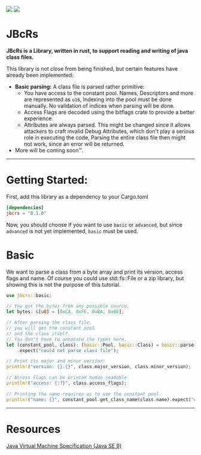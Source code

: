[![](https://img.shields.io/crates/v/jbcrs.svg)](https://crates.io/crates/jbcrs) [![](https://docs.rs/jbcrs/badge.svg)](https://docs.rs/jbcrs)
# JBcRs
**JBcRs is a Library, written in rust, to support reading and writing of java class files.**

This library is not close from being finished,
but certain features have already been implemented:

- **Basic parsing:**
  A class file is parsed rather primitive:
  - You have access to the constant pool.
    Names, Descriptors and more are represented as `u16`,
    Indexing into the pool must be done manually.
    No validation of indices when parsing will be done.
  - Access Flags are decoded using the bitflags crate
    to provide a better experience.
  - Attributes are always parsed.
    This might be changed since it allows attackers
    to craft invalid Debug Attributes,
    which don't play a serious role in executing the code,
    Parsing the entire class file then might not work,
    since an error will be returned.
- More will be coming soon&trade;.

---
# Getting Started:

First, add this library as a dependency to your Cargo.toml
```toml
[dependencies]
jbcrs = "0.1.0"
```

Now, you should choose if you want to use `basic` or `advanced`,
but since `advanced` is not yet implemented, `basic` must be used.

# Basic
We want to parse a class from a byte array
and print its version, access flags and name.
Of course you could use std::fs::File or a zip library,
but showing this is not the purpose of this tutorial.

```rust
use jbcrs::basic;

// You got the bytes from any possible source.
let bytes: &[u8] = [0xCA, 0xFE, 0xBA, 0xBE];

// After parsing the class file,
// you will get the constant pool
// and the class itself.
// You don't have to annotate the types here.
let (constant_pool, class): (basic::Pool, basic::Class) = basic::parse(bytes)
    .expect("could not parse class file");

// Print its major and minor version:
println!("version: {}.{}", class.major_version, class.minor_version);

// Access Flags can be printed human readable
println!("access: {:?}", class.access_flags);

// Printing the name requires us to use the constant pool.
println!("name: {}", constant_pool.get_class_name(class.name).expect("could not get class name"));
```

---
# Resources
[Java Virtual Machine Specification (Java SE 9)](https://docs.oracle.com/javase/specs/jvms/se9/jvms9.pdf)
